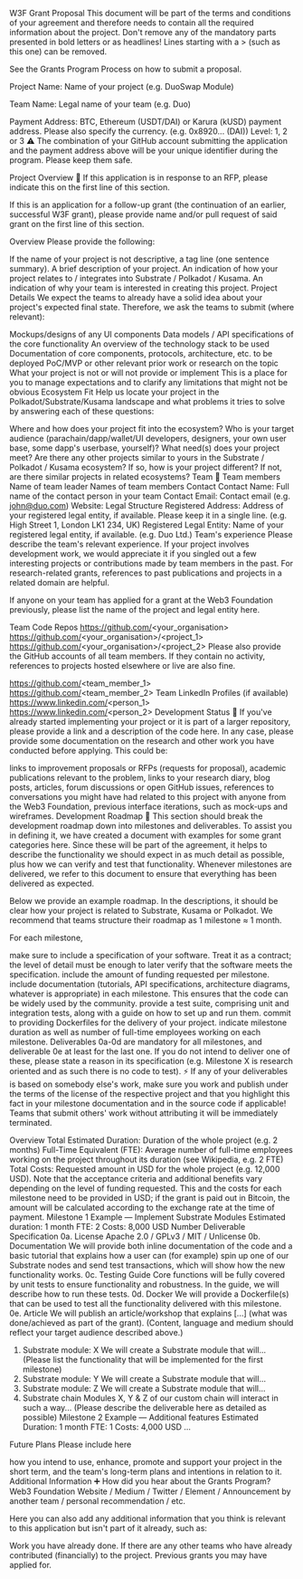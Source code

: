 W3F Grant Proposal
This document will be part of the terms and conditions of your agreement and therefore needs to contain all the required information about the project. Don't remove any of the mandatory parts presented in bold letters or as headlines! Lines starting with a > (such as this one) can be removed.

See the Grants Program Process on how to submit a proposal.

Project Name: Name of your project (e.g. DuoSwap Module)

Team Name: Legal name of your team (e.g. Duo)

Payment Address: BTC, Ethereum (USDT/DAI) or Karura (kUSD) payment address. Please also specify the currency. (e.g. 0x8920... (DAI))
Level: 1, 2 or 3
⚠️ The combination of your GitHub account submitting the application and the payment address above will be your unique identifier during the program. Please keep them safe.

Project Overview 📄
If this application is in response to an RFP, please indicate this on the first line of this section.

If this is an application for a follow-up grant (the continuation of an earlier, successful W3F grant), please provide name and/or pull request of said grant on the first line of this section.

Overview
Please provide the following:

If the name of your project is not descriptive, a tag line (one sentence summary).
A brief description of your project.
An indication of how your project relates to / integrates into Substrate / Polkadot / Kusama.
An indication of why your team is interested in creating this project.
Project Details
We expect the teams to already have a solid idea about your project's expected final state. Therefore, we ask the teams to submit (where relevant):

Mockups/designs of any UI components
Data models / API specifications of the core functionality
An overview of the technology stack to be used
Documentation of core components, protocols, architecture, etc. to be deployed
PoC/MVP or other relevant prior work or research on the topic
What your project is not or will not provide or implement
This is a place for you to manage expectations and to clarify any limitations that might not be obvious
Ecosystem Fit
Help us locate your project in the Polkadot/Substrate/Kusama landscape and what problems it tries to solve by answering each of these questions:

Where and how does your project fit into the ecosystem?
Who is your target audience (parachain/dapp/wallet/UI developers, designers, your own user base, some dapp's userbase, yourself)?
What need(s) does your project meet?
Are there any other projects similar to yours in the Substrate / Polkadot / Kusama ecosystem?
If so, how is your project different?
If not, are there similar projects in related ecosystems?
Team 👥
Team members
Name of team leader
Names of team members
Contact
Contact Name: Full name of the contact person in your team
Contact Email: Contact email (e.g. john@duo.com)
Website:
Legal Structure
Registered Address: Address of your registered legal entity, if available. Please keep it in a single line. (e.g. High Street 1, London LK1 234, UK)
Registered Legal Entity: Name of your registered legal entity, if available. (e.g. Duo Ltd.)
Team's experience
Please describe the team's relevant experience. If your project involves development work, we would appreciate it if you singled out a few interesting projects or contributions made by team members in the past. For research-related grants, references to past publications and projects in a related domain are helpful.

If anyone on your team has applied for a grant at the Web3 Foundation previously, please list the name of the project and legal entity here.

Team Code Repos
https://github.com/<your_organisation>
https://github.com/<your_organisation>/<project_1>
https://github.com/<your_organisation>/<project_2>
Please also provide the GitHub accounts of all team members. If they contain no activity, references to projects hosted elsewhere or live are also fine.

https://github.com/<team_member_1>
https://github.com/<team_member_2>
Team LinkedIn Profiles (if available)
https://www.linkedin.com/<person_1>
https://www.linkedin.com/<person_2>
Development Status 📖
If you've already started implementing your project or it is part of a larger repository, please provide a link and a description of the code here. In any case, please provide some documentation on the research and other work you have conducted before applying. This could be:

links to improvement proposals or RFPs (requests for proposal),
academic publications relevant to the problem,
links to your research diary, blog posts, articles, forum discussions or open GitHub issues,
references to conversations you might have had related to this project with anyone from the Web3 Foundation,
previous interface iterations, such as mock-ups and wireframes.
Development Roadmap 🔩
This section should break the development roadmap down into milestones and deliverables. To assist you in defining it, we have created a document with examples for some grant categories here. Since these will be part of the agreement, it helps to describe the functionality we should expect in as much detail as possible, plus how we can verify and test that functionality. Whenever milestones are delivered, we refer to this document to ensure that everything has been delivered as expected.

Below we provide an example roadmap. In the descriptions, it should be clear how your project is related to Substrate, Kusama or Polkadot. We recommend that teams structure their roadmap as 1 milestone ≈ 1 month.

For each milestone,

make sure to include a specification of your software. Treat it as a contract; the level of detail must be enough to later verify that the software meets the specification.
include the amount of funding requested per milestone.
include documentation (tutorials, API specifications, architecture diagrams, whatever is appropriate) in each milestone. This ensures that the code can be widely used by the community.
provide a test suite, comprising unit and integration tests, along with a guide on how to set up and run them.
commit to providing Dockerfiles for the delivery of your project.
indicate milestone duration as well as number of full-time employees working on each milestone.
Deliverables 0a-0d are mandatory for all milestones, and deliverable 0e at least for the last one. If you do not intend to deliver one of these, please state a reason in its specification (e.g. Milestone X is research oriented and as such there is no code to test).
⚡ If any of your deliverables is based on somebody else's work, make sure you work and publish under the terms of the license of the respective project and that you highlight this fact in your milestone documentation and in the source code if applicable! Teams that submit others' work without attributing it will be immediately terminated.

Overview
Total Estimated Duration: Duration of the whole project (e.g. 2 months)
Full-Time Equivalent (FTE): Average number of full-time employees working on the project throughout its duration (see Wikipedia, e.g. 2 FTE)
Total Costs: Requested amount in USD for the whole project (e.g. 12,000 USD). Note that the acceptance criteria and additional benefits vary depending on the level of funding requested. This and the costs for each milestone need to be provided in USD; if the grant is paid out in Bitcoin, the amount will be calculated according to the exchange rate at the time of payment.
Milestone 1 Example — Implement Substrate Modules
Estimated duration: 1 month
FTE: 2
Costs: 8,000 USD
Number	Deliverable	Specification
0a.	License	Apache 2.0 / GPLv3 / MIT / Unlicense
0b.	Documentation	We will provide both inline documentation of the code and a basic tutorial that explains how a user can (for example) spin up one of our Substrate nodes and send test transactions, which will show how the new functionality works.
0c.	Testing Guide	Core functions will be fully covered by unit tests to ensure functionality and robustness. In the guide, we will describe how to run these tests.
0d.	Docker	We will provide a Dockerfile(s) that can be used to test all the functionality delivered with this milestone.
0e.	Article	We will publish an article/workshop that explains [...] (what was done/achieved as part of the grant). (Content, language and medium should reflect your target audience described above.)
1.	Substrate module: X	We will create a Substrate module that will... (Please list the functionality that will be implemented for the first milestone)
2.	Substrate module: Y	We will create a Substrate module that will...
3.	Substrate module: Z	We will create a Substrate module that will...
4.	Substrate chain	Modules X, Y & Z of our custom chain will interact in such a way... (Please describe the deliverable here as detailed as possible)
Milestone 2 Example — Additional features
Estimated Duration: 1 month
FTE: 1
Costs: 4,000 USD
...

Future Plans
Please include here

how you intend to use, enhance, promote and support your project in the short term, and
the team's long-term plans and intentions in relation to it.
Additional Information ➕
How did you hear about the Grants Program? Web3 Foundation Website / Medium / Twitter / Element / Announcement by another team / personal recommendation / etc.

Here you can also add any additional information that you think is relevant to this application but isn't part of it already, such as:

Work you have already done.
If there are any other teams who have already contributed (financially) to the project.
Previous grants you may have applied for.
